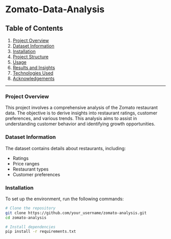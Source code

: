 # Zomato-Data-Analysis

## Table of Contents
1. [Project Overview](#project-overview)
2. [Dataset Information](#dataset-information)
3. [Installation](#installation)
4. [Project Structure](#project-structure)
5. [Usage](#usage)
6. [Results and Insights](#results-and-insights)
7. [Technologies Used](#technologies-used)
8. [Acknowledgements](#acknowledgements)

---

### Project Overview

This project involves a comprehensive analysis of the Zomato restaurant data. The objective is to derive insights into restaurant ratings, customer preferences, and various trends. This analysis aims to assist in understanding customer behavior and identifying growth opportunities.

### Dataset Information

The dataset contains details about restaurants, including:
- Ratings
- Price ranges
- Restaurant types
- Customer preferences

### Installation

To set up the environment, run the following commands:

```bash
# Clone the repository
git clone https://github.com/your_username/zomato-analysis.git
cd zomato-analysis

# Install dependencies
pip install -r requirements.txt
